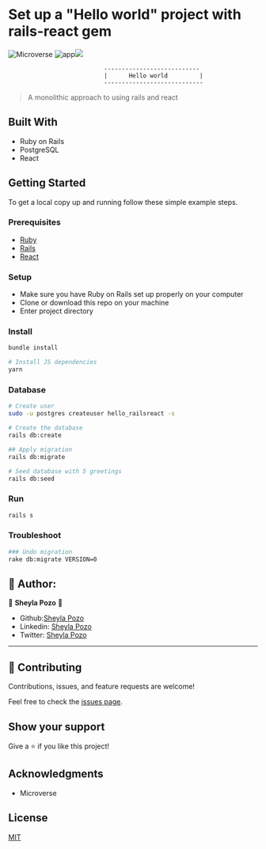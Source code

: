 # Set up a "Hello world" project with rails-react gem
![Microverse](https://img.shields.io/badge/Microverse2.0-blueviolet) ![app](https://img.shields.io/badge/Myapp-blue)![](https://img.shields.io/github/followers/sheylaPozo?style=social)

                               --------------------------- 
                               |      Hello world         |
                               ----------------------------
                               
> A monolithic approach to using rails and react

## Built With

- Ruby on Rails
- PostgreSQL
- React

## Getting Started

To get a local copy up and running follow these simple example steps.

### Prerequisites

- [Ruby](https://www.ruby-lang.org/en/)
- [Rails](https://gorails.com/)
- [React](https://github.com/reactjs/react-rails)

### Setup

- Make sure you have Ruby on Rails set up properly on your computer
- Clone or download this repo on your machine
- Enter project directory

### Install

```sh
bundle install

# Install JS dependencies
yarn
```

### Database

```sh
# Create user
sudo -u postgres createuser hello_railsreact -s

# Create the database
rails db:create

## Apply migration
rails db:migrate

# Seed database with 5 greetings
rails db:seed
```

### Run

```sh
rails s
```

### Troubleshoot

```sh
### Undo migration
rake db:migrate VERSION=0
```
## 🤍 Author:

👤 **Sheyla Pozo** 🤍


- Github:[Sheyla Pozo](https://github.com/sheylaPozo)
- Linkedin: [Sheyla Pozo](https://www.linkedin.com/in/sheypozo/)
- Twitter: [Sheyla Pozo](https://twitter.com/sheyPozo)

---

## 🤝 Contributing

Contributions, issues, and feature requests are welcome!

Feel free to check the [issues page](https://github.com/hello-railsreact/issues).

## Show your support

Give a ⭐️ if you like this project!

## Acknowledgments

- Microverse

## License

[MIT](./LICENSE)
